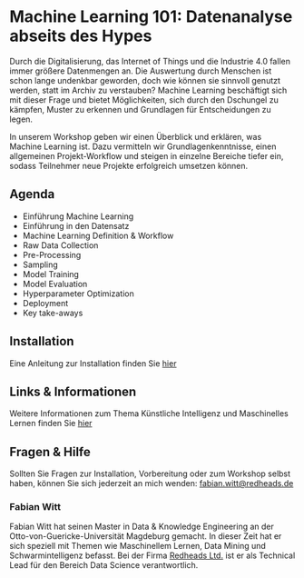 # Machine Learning 101: Datenanalyse abseits des Hypes

Durch die Digitalisierung, das Internet of Things und die Industrie 4.0 fallen immer größere Datenmengen an.
Die Auswertung durch Menschen ist schon lange undenkbar geworden, doch wie können sie sinnvoll genutzt werden, statt im Archiv zu verstauben?
Machine Learning beschäftigt sich mit dieser Frage und bietet Möglichkeiten, sich durch den Dschungel zu kämpfen, Muster zu erkennen und Grundlagen für Entscheidungen zu legen.

In unserem Workshop geben wir einen Überblick und erklären, was Machine Learning ist.
Dazu vermitteln wir Grundlagenkenntnisse, einen allgemeinen Projekt-Workflow und steigen in einzelne Bereiche tiefer ein, sodass Teilnehmer neue Projekte erfolgreich umsetzen können.

## Agenda
* Einführung Machine Learning
* Einführung in den Datensatz
* Machine Learning Definition & Workflow
* Raw Data Collection
* Pre-Processing
* Sampling
* Model Training
* Model Evaluation
* Hyperparameter Optimization
* Deployment
* Key take-aways

## Installation
Eine Anleitung zur Installation finden Sie [hier](INSTALLATION.md)

## Links & Informationen
Weitere Informationen zum Thema Künstliche Intelligenz und Maschinelles Lernen finden Sie [hier](docs/README.md)

## Fragen & Hilfe
Sollten Sie Fragen zur Installation, Vorbereitung oder zum Workshop selbst haben, können Sie sich jederzeit an mich wenden: fabian.witt@redheads.de

### Fabian Witt
Fabian Witt hat seinen Master in Data & Knowledge Engineering an der Otto-von-Guericke-Universität Magdeburg gemacht.
In dieser Zeit hat er sich speziell mit Themen wie Maschinellem Lernen, Data Mining und Schwarmintelligenz befasst.
Bei der Firma [Redheads Ltd.](https://www.redheads.de/) ist er als Technical Lead für den Bereich Data Science verantwortlich.
